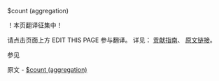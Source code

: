  $count (aggregation)

 ！本页翻译征集中！

请点击页面上方 EDIT THIS PAGE 参与翻译。
详见：
[贡献指南]( https://github.com/JinMuInfo/MongoDB-Manual-zh/blob/master/CONTRIBUTING.md )、
[原文链接](  https://docs.mongodb.com/manual/reference/operator/aggregation/count/  )。

 参见

原文 - [$count (aggregation)]( https://docs.mongodb.com/manual/reference/operator/aggregation/count/ )

